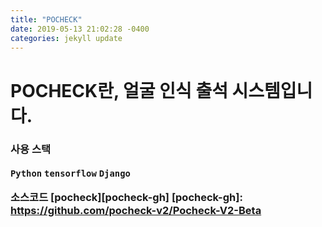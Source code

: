 ```yaml
---
title: "POCHECK"
date: 2019-05-13 21:02:28 -0400
categories: jekyll update
---
```

<h1>POCHECK란, 얼굴 인식 출석 시스템입니다. <br>

<h3>사용 스택 <br>

`Python` `tensorflow` `Django`
<br>


소스코드 [pocheck][pocheck-gh]
[pocheck-gh]:   https://github.com/pocheck-v2/Pocheck-V2-Beta
